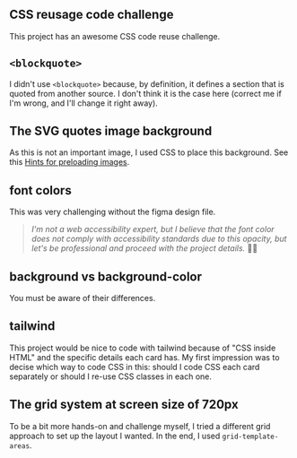 ## CSS reusage code challenge

This project has an awesome CSS code reuse challenge.

## `<blockquote>`

I didn't use `<blockquote>` because, by definition, it defines a section that is quoted from another source. I don't think it is the case here (correct me if I'm wrong, and I'll change it right away).

## The SVG quotes image background

As this is not an important image, I used CSS to place this background. See this [Hints for preloading images](https://web.dev/learn/design/responsive-images#preloading-hints).

## font colors

This was very challenging without the figma design file.

> _I'm not a web accessibility expert, but I believe that the font color does not comply with accessibility standards due to this opacity, but let's be professional and proceed with the project details._ 🙌🏽

## background vs background-color

You must be aware of their differences.

## tailwind

This project would be nice to code with tailwind because of "CSS inside HTML" and the specific details each card has. My first impression was to decise which way to code CSS in this: should I code CSS each card separately or should I re-use CSS classes in each one.

## The grid system at screen size of 720px

To be a bit more hands-on and challenge myself, I tried a different grid approach to set up the layout I wanted. In the end, I used `grid-template-areas`.